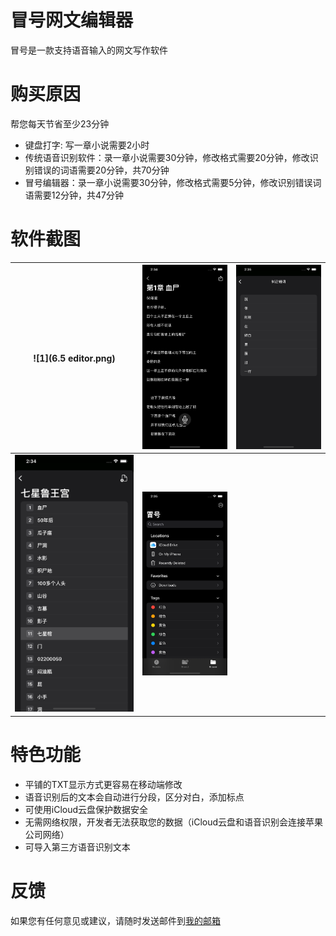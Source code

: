 # 冒号网文编辑器

冒号是一款支持语音输入的网文写作软件

# 购买原因

帮您每天节省至少23分钟

* 键盘打字: 写一章小说需要2小时
* 传统语音识别软件：录一章小说需要30分钟，修改格式需要20分钟，修改识别错误的词语需要20分钟，共70分钟
* 冒号编辑器：录一章小说需要30分钟，修改格式需要5分钟，修改识别错误词语需要12分钟，共47分钟

# 软件截图

![1](6.5 editor.png) | ![2](2.png) | ![3](3.png)
--- | --- | ---
![4](4.png) | ![5](5.png) |

# 特色功能

* 平铺的TXT显示方式更容易在移动端修改
* 语音识别后的文本会自动进行分段，区分对白，添加标点
* 可使用iCloud云盘保护数据安全
* 无需网络权限，开发者无法获取您的数据（iCloud云盘和语音识别会连接苹果公司网络）
* 可导入第三方语音识别文本

# 反馈

如果您有任何意见或建议，请随时发送邮件到[我的邮箱](mailto:pop2ones@icloud.com?subject=冒号编辑器反馈)
